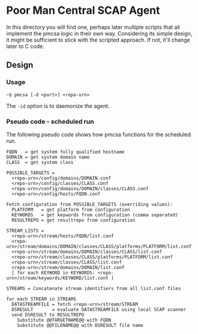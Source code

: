 Poor Man Central SCAP Agent
===========================

In this directory you will find one, perhaps later multiple scripts that all
implement the pmcsa logic in their own way. Considering its simple design, it
might be sufficient to stick with the scripted approach. If not, it'll change
later to C code.

Design
------

### Usage ###

```
~$ pmcsa [-d <port>] <repo-urn>
``` 

The `-id` option is to daemonize the agent.

### Pseudo code - scheduled run ###

The following pseudo code shows how pmcsa functions for the scheduled run.

```
FQDN   = get system fully qualified hostname
DOMAIN = get system domain name
CLASS  = get system class

POSSIBLE_TARGETS = 
  <repo-urn>/config/domains/DOMAIN.conf
  <repo-urn>/config/classes/CLASS.conf
  <repo-urn>/config/domains/DOMAIN/classes/CLASS.conf
  <repo-urn>/config/hosts/FQDN.conf

Fetch configuration from POSSIBLE_TARGETS (overriding values):
  PLATFORM   = get platform from configuration
  KEYWORDS   = get keywords from configuration (comma separated)
  RESULTREPO = get resultrepo from configuration

STREAM_LISTS = 
  <repo-urn>/stream/hosts/FQDN/list.conf
  <repo-urn>/stream/domains/DOMAIN/classes/CLASS/platforms/PLATFORM/list.conf
  <repo-urn>/stream/domains/DOMAIN/classes/CLASS/list.conf
  <repo-urn>/stream/classes/CLASS/platforms/PLATFORM/list.conf
  <repo-urn>/stream/classes/CLASS/list.conf
  <repo-urn>/stream/domains/DOMAIN/list.conf
  [ for each KEYWORD in KEYWORDS: <repo-urn>/stream/keywords/KEYWORD/list.conf ]

STREAMS = Concatenate stream identifiers from all list.conf files

for each STREAM in STREAMS
  DATASTREAMFILE = fetch <repo-urn>/stream/STREAM
  DSRESULT       = evaluate DATASTREAMFILE using local SCAP scanner
  send DSRESULT to RESULTREPO
    Substitute @@TARGETNAME@@ with FQDN
    Substitute @@FILENAME@@ with DSRESULT file name
```
